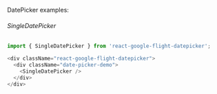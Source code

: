 DatePicker examples:

###### SingleDatePicker

```js
import { SingleDatePicker } from 'react-google-flight-datepicker';

<div className="react-google-flight-datepicker">
  <div className="date-picker-demo">
    <SingleDatePicker />
  </div>
</div>
```
